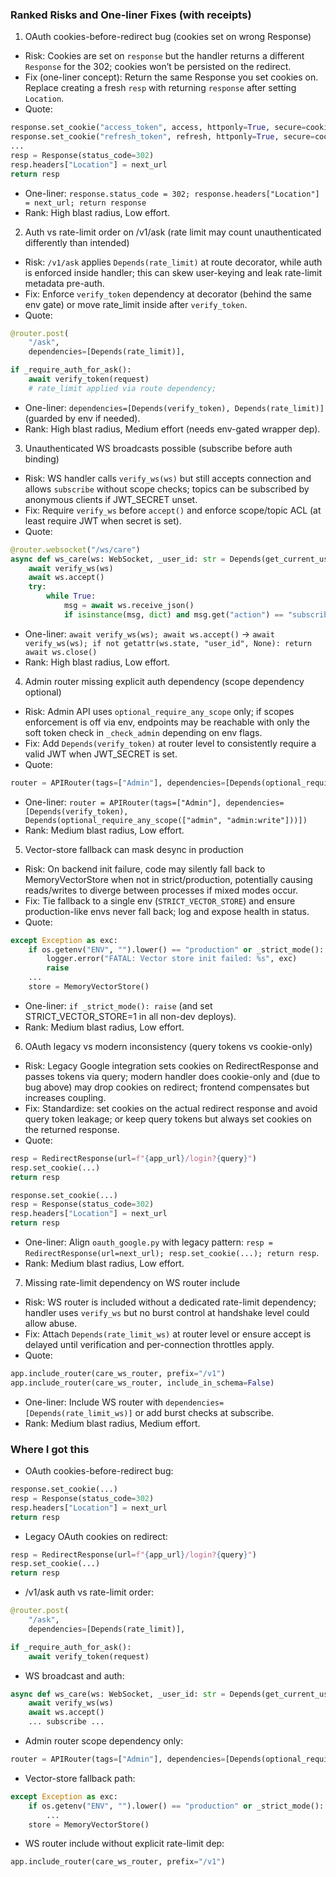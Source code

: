 ### Ranked Risks and One-liner Fixes (with receipts)

1) OAuth cookies-before-redirect bug (cookies set on wrong Response)
- Risk: Cookies are set on `response` but the handler returns a different `Response` for the 302; cookies won’t be persisted on the redirect.
- Fix (one-liner concept): Return the same Response you set cookies on. Replace creating a fresh `resp` with returning `response` after setting `Location`.
- Quote:
```139:155:app/api/oauth_google.py
response.set_cookie("access_token", access, httponly=True, secure=cookie_secure, samesite=cookie_samesite, max_age=EXPIRE_MINUTES * 60, path="/")
response.set_cookie("refresh_token", refresh, httponly=True, secure=cookie_secure, samesite=cookie_samesite, max_age=REFRESH_EXPIRE_MINUTES * 60, path="/")
...
resp = Response(status_code=302)
resp.headers["Location"] = next_url
return resp
```
- One-liner: `response.status_code = 302; response.headers["Location"] = next_url; return response`
- Rank: High blast radius, Low effort.

2) Auth vs rate-limit order on /v1/ask (rate limit may count unauthenticated differently than intended)
- Risk: `/v1/ask` applies `Depends(rate_limit)` at route decorator, while auth is enforced inside handler; this can skew user-keying and leak rate-limit metadata pre-auth.
- Fix: Enforce `verify_token` dependency at decorator (behind the same env gate) or move rate_limit inside after `verify_token`.
- Quote:
```51:57:app/api/ask.py
@router.post(
    "/ask",
    dependencies=[Depends(rate_limit)],
```
```96:100:app/api/ask.py
if _require_auth_for_ask():
    await verify_token(request)
    # rate_limit applied via route dependency;
```
- One-liner: `dependencies=[Depends(verify_token), Depends(rate_limit)]` (guarded by env if needed).
- Rank: High blast radius, Medium effort (needs env-gated wrapper dep).

3) Unauthenticated WS broadcasts possible (subscribe before auth binding)
- Risk: WS handler calls `verify_ws(ws)` but still accepts connection and allows `subscribe` without scope checks; topics can be subscribed by anonymous clients if JWT_SECRET unset.
- Fix: Require `verify_ws` before `accept()` and enforce scope/topic ACL (at least require JWT when secret is set).
- Quote:
```89:96:app/api/care_ws.py
@router.websocket("/ws/care")
async def ws_care(ws: WebSocket, _user_id: str = Depends(get_current_user_id)):
    await verify_ws(ws)
    await ws.accept()
    try:
        while True:
            msg = await ws.receive_json()
            if isinstance(msg, dict) and msg.get("action") == "subscribe":
```
- One-liner: `await verify_ws(ws); await ws.accept()` → `await verify_ws(ws); if not getattr(ws.state, "user_id", None): return await ws.close()`
- Rank: High blast radius, Low effort.

4) Admin router missing explicit auth dependency (scope dependency optional)
- Risk: Admin API uses `optional_require_any_scope` only; if scopes enforcement is off via env, endpoints may be reachable with only the soft token check in `_check_admin` depending on env flags.
- Fix: Add `Depends(verify_token)` at router level to consistently require a valid JWT when JWT_SECRET is set.
- Quote:
```33:36:app/api/admin.py
router = APIRouter(tags=["Admin"], dependencies=[Depends(optional_require_any_scope(["admin", "admin:write"]))])
```
- One-liner: `router = APIRouter(tags=["Admin"], dependencies=[Depends(verify_token), Depends(optional_require_any_scope(["admin", "admin:write"]))])`
- Rank: Medium blast radius, Low effort.

5) Vector-store fallback can mask desync in production
- Risk: On backend init failure, code may silently fall back to MemoryVectorStore when not in strict/production, potentially causing reads/writes to diverge between processes if mixed modes occur.
- Fix: Tie fallback to a single env (`STRICT_VECTOR_STORE`) and ensure production-like envs never fall back; log and expose health in status.
- Quote:
```110:127:app/memory/api.py
except Exception as exc:
    if os.getenv("ENV", "").lower() == "production" or _strict_mode():
        logger.error("FATAL: Vector store init failed: %s", exc)
        raise
    ...
    store = MemoryVectorStore()
```
- One-liner: `if _strict_mode(): raise` (and set STRICT_VECTOR_STORE=1 in all non-dev deploys).
- Rank: Medium blast radius, Low effort.

6) OAuth legacy vs modern inconsistency (query tokens vs cookie-only)
- Risk: Legacy Google integration sets cookies on RedirectResponse and passes tokens via query; modern handler does cookie-only and (due to bug above) may drop cookies on redirect; frontend compensates but increases coupling.
- Fix: Standardize: set cookies on the actual redirect response and avoid query token leakage; or keep query tokens but always set cookies on the returned response.
- Quote:
```231:269:app/integrations/google/routes.py
resp = RedirectResponse(url=f"{app_url}/login?{query}")
resp.set_cookie(...)
return resp
```
```139:155:app/api/oauth_google.py
response.set_cookie(...)
resp = Response(status_code=302)
resp.headers["Location"] = next_url
return resp
```
- One-liner: Align `oauth_google.py` with legacy pattern: `resp = RedirectResponse(url=next_url); resp.set_cookie(...); return resp`.
- Rank: Medium blast radius, Low effort.

7) Missing rate-limit dependency on WS router include
- Risk: WS router is included without a dedicated rate-limit dependency; handler uses `verify_ws` but no burst control at handshake level could allow abuse.
- Fix: Attach `Depends(rate_limit_ws)` at router level or ensure accept is delayed until verification and per-connection throttles apply.
- Quote:
```1317:1319:app/main.py
app.include_router(care_ws_router, prefix="/v1")
app.include_router(care_ws_router, include_in_schema=False)
```
- One-liner: Include WS router with `dependencies=[Depends(rate_limit_ws)]` or add burst checks at subscribe.
- Rank: Medium blast radius, Medium effort.

### Where I got this
- OAuth cookies-before-redirect bug:
```139:155:app/api/oauth_google.py
response.set_cookie(...)
resp = Response(status_code=302)
resp.headers["Location"] = next_url
return resp
```
- Legacy OAuth cookies on redirect:
```231:269:app/integrations/google/routes.py
resp = RedirectResponse(url=f"{app_url}/login?{query}")
resp.set_cookie(...)
return resp
```
- /v1/ask auth vs rate-limit order:
```51:57:app/api/ask.py
@router.post(
    "/ask",
    dependencies=[Depends(rate_limit)],
```
```96:100:app/api/ask.py
if _require_auth_for_ask():
    await verify_token(request)
```
- WS broadcast and auth:
```89:101:app/api/care_ws.py
async def ws_care(ws: WebSocket, _user_id: str = Depends(get_current_user_id)):
    await verify_ws(ws)
    await ws.accept()
    ... subscribe ...
```
- Admin router scope dependency only:
```33:33:app/api/admin.py
router = APIRouter(tags=["Admin"], dependencies=[Depends(optional_require_any_scope(["admin", "admin:write"]))])
```
- Vector-store fallback path:
```110:127:app/memory/api.py
except Exception as exc:
    if os.getenv("ENV", "").lower() == "production" or _strict_mode():
        ...
    store = MemoryVectorStore()
```
- WS router include without explicit rate-limit dep:
```1317:1318:app/main.py
app.include_router(care_ws_router, prefix="/v1")
```
